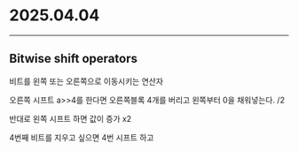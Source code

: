 # 2025.04.04
***
## Bitwise shift operators
비트를 왼쪽 또는 오른쪽으로 이동시키는 연산자

오른쪽 시프트 a>>4를 한다면 오른쪽블록 4개를 버리고 왼쪽부터 0을 채워넣는다. /2

반대로 왼쪽 시프트 하면 값이 증가 x2

4번째 비트를 지우고 싶으면 4번 시프트 하고 

  



